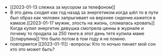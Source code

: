 - [[2023-01-13 слежка за мусором за телефоном]]
- В это день сходил как год назад за энергетиком.когда шёл то в пути был образ как человек запрыгивает на верхнее сидение.кажется в камазе.[[2023-01-17 мужик, злость на жизнь, сломалась кровать]]
Когда купил энергетик девушка смотрела ценны в журнале и почему то продала за 250 тенге.в этот день тетя купила маме [[спирулина]]
Что было потом в том году я не помню.
- повторяется [[2023-01-11]]
-вопросы: Кто то ночью пинает мой сон кто это может быть?